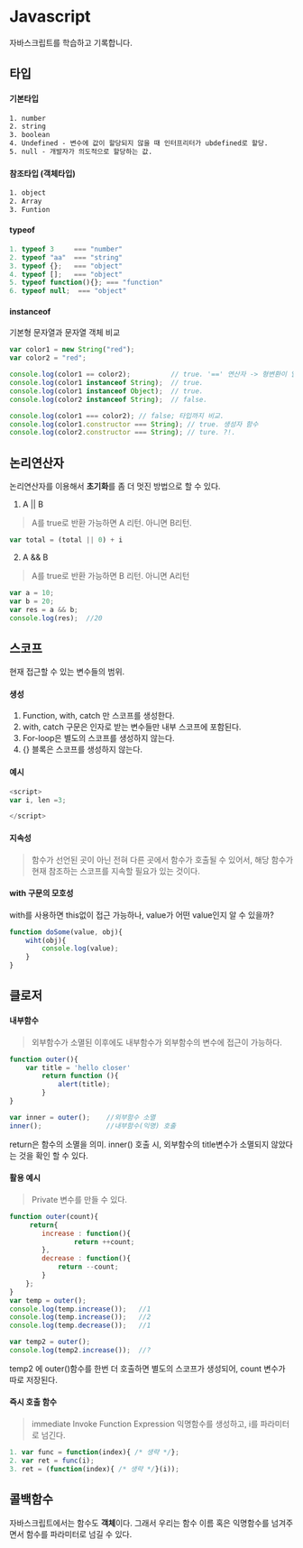 # Javascript

자바스크립트를 학습하고 기록합니다.

## 타입

#### 기본타입

```html
1. number
2. string
3. boolean
4. Undefined - 변수에 값이 할당되지 않을 때 인터프리터가 ubdefined로 할당.
5. null - 개발자가 의도적으로 할당하는 값.
```

#### 참조타입 (객체타입)

```html
1. object
2. Array
3. Funtion
```

#### typeof

```js
1. typeof 3     === "number"
2. typeof "aa"  === "string"
3. typeof {};   === "object"
4. typeof [];   === "object"
5. typeof function(){}; === "function"
6. typeof null;  === "object"
```

#### instanceof

기본형 문자열과 문자열 객체 비교

```js
var color1 = new String("red");
var color2 = "red";

console.log(color1 == color2);          // true. '==' 연산자 -> 형변환이 일어남.
console.log(color1 instanceof String);  // true.
console.log(color1 instanceof Object);  // true.
console.log(color2 instanceof String);  // false.
```

```js
console.log(color1 === color2); // false; 타입까지 비교.
console.log(color1.constructor === String); // true. 생성자 함수
console.log(color2.constructor === String); // ture. ?!.
```


## 논리연산자

논리연산자를 이용해서 **초기화**를 좀 더 멋진 방법으로 할 수 있다.

1. A || B 
>A를 true로 반환 가능하면 A 리턴. 아니면 B리턴.

```js
var total = (total || 0) + i
```

2. A && B
>A를 true로 반환 가능하면 B 리턴. 아니면 A리턴

```js
var a = 10;
var b = 20;
var res = a && b;
console.log(res);  //20
```

## 스코프

현재 접근할 수 있는 변수들의 범위.

#### 생성

1. Function, with, catch 만 스코프를 생성한다.
2. with, catch 구문은 인자로 받는 변수들만 내부 스코프에 포함된다.
3. For-loop은 별도의 스코프를 생성하지 않는다.
4. {} 블록은 스코프를 생성하지 않는다.

#### 예시

```js
<script>
var i, len =3;

</script>
```

#### 지속성

>함수가 선언된 곳이 아닌 전혀 다른 곳에서 함수가 호출될 수 있어서, 해당 함수가 현재 참조하는 스코프를 지속할 필요가 있는 것이다.

#### with 구문의 모호성

with를 사용하면 this없이 접근 가능하나, value가 어떤 value인지 알 수 있을까?

```js
function doSome(value, obj){
    wiht(obj){
		console.log(value);
	}
}
```

## 클로저


#### 내부함수

> 외부함수가 소멸된 이후에도 내부함수가 외부함수의 변수에 접근이 가능하다.

```js
function outer(){
    var title = 'hello closer'
        return function (){
            alert(title);
        }
}

var inner = outer();    //외부함수 소멸
inner();                //내부함수(익명) 호출
```

return은 함수의 소멸을 의미.
inner() 호출 시, 외부함수의 title변수가 소멸되지 않았다는 것을 확인 할 수 있다. 

#### 활용 예시

>Private 변수를 만들 수 있다.
```js
function outer(count){
     return{
		increase : function(){
	    		return ++count;
		},
		decrease : function(){
            return --count;
		}
	};
}
var temp = outer();
console.log(temp.increase());   //1
console.log(temp.increase());   //2
console.log(temp.decrease());   //1

var temp2 = outer();
console.log(temp2.increase());  //?
```

temp2 에 outer()함수를 한번 더 호출하면 별도의 스코프가 생성되어,
count 변수가 따로 저장된다.

#### 즉시 호출 함수

>immediate Invoke Function Expression
>익명함수를 생성하고, i를 파라미터로 넘긴다.

```js
1. var func = function(index){ /* 생략 */};
2. var ret = func(i);
3. ret = (function(index){ /* 생략 */}(i));
```

## 콜백함수

자바스크립트에서는 함수도 **객체**이다. 그래서 우리는 함수 이름 혹은 익명함수를 넘겨주면서 함수를 파라미터로 넘길 수 있다.
